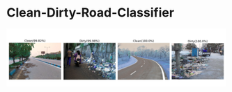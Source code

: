 # Clean-Dirty-Road-Classifier

![Alt text](https://github.com/FaizalKarim280280/Clean-Dirty-Road-Classifier/blob/main/Plots/prediction_result.png)
